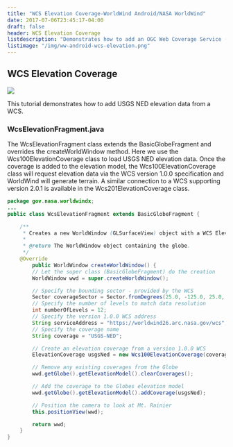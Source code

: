 ```yaml
---
title: "WCS Elevation Coverage-WorldWind Android/NASA WorldWind"
date: 2017-07-06T23:45:17-04:00
draft: false
header: WCS Elevation Coverage
listdescription: "Demonstrates how to add an OGC Web Coverage Service (WCS) elevation coverage."
listimage: "/img/ww-android-wcs-elevation.png"
---
```


## WCS Elevation Coverage

<img src="/img/ww-android-wcs-elevation.png" class="img-responsive center-block">

This tutorial demonstrates how to add USGS NED elevation data from a WCS.

### WcsElevationFragment.java

The WcsElevationFragment class extends the BasicGlobeFragment and overrides the createWorldWindow method. Here we use the Wcs100ElevationCoverage class to load USGS NED elevation data. Once the coverage is added to the elevation model, the Wcs100ElevationCoverage class will request elevation data via the WCS version 1.0.0 specification and WorldWind will generate terrain. A similar connection to a WCS supporting version 2.0.1 is available in the Wcs201ElevationCoverage class.

```java
package gov.nasa.worldwindx;
...
public class WcsElevationFragment extends BasicGlobeFragment {

    /**
     * Creates a new WorldWindow (GLSurfaceView) object with a WCS Elevation Coverage
     *
     * @return The WorldWindow object containing the globe.
     */
    @Override
        public WorldWindow createWorldWindow() {
        // Let the super class (BasicGlobeFragment) do the creation
        WorldWindow wwd = super.createWorldWindow();

        // Specify the bounding sector - provided by the WCS
        Sector coverageSector = Sector.fromDegrees(25.0, -125.0, 25.0, 60.0);
        // Specify the number of levels to match data resolution
        int numberOfLevels = 12;
        // Specify the version 1.0.0 WCS address
        String serviceAddress = "https://worldwind26.arc.nasa.gov/wcs";
        // Specify the coverage name
        String coverage = "USGS-NED";

        // Create an elevation coverage from a version 1.0.0 WCS
        ElevationCoverage usgsNed = new Wcs100ElevationCoverage(coverageSector, numberOfLevels, serviceAddress, coverage);

        // Remove any existing coverages from the Globe
        wwd.getGlobe().getElevationModel().clearCoverages();

        // Add the coverage to the Globes elevation model
        wwd.getGlobe().getElevationModel().addCoverage(usgsNed);

        // Position the camera to look at Mt. Rainier
        this.positionView(wwd);

        return wwd;
    }
}
```